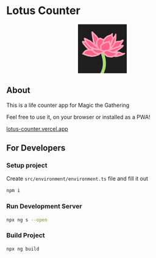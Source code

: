 # Lotus Counter

<div align="center">
  <a href="https://lotus-counter.web.app">
    <img src="./src/assets/icons/icon-128x128.png" alt="logo"/>
  </a>
</div>

## About

This is a life counter app for Magic the Gathering

Feel free to use it, on your browser or installed as a PWA!

[lotus-counter.vercel.app](https://lotus-counter.vercel.app)

## For Developers

### Setup project

Create `src/environment/environment.ts` file and fill it out

```sh
npm i
```

### Run Development Server

```sh
npx ng s --open
```

### Build Project

```sh
npx ng build
```

